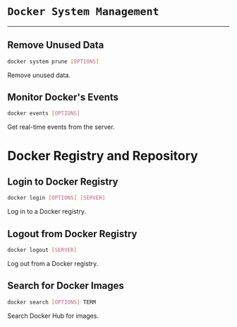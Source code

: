 # **`Docker System Management`**
---

## Remove Unused Data
```bash
docker system prune [OPTIONS]
```
Remove unused data.

## Monitor Docker's Events
```bash
docker events [OPTIONS]
```
Get real-time events from the server.

# Docker Registry and Repository
## Login to Docker Registry
```bash
docker login [OPTIONS] [SERVER]
```
Log in to a Docker registry.

## Logout from Docker Registry
```bash
docker logout [SERVER]
```
Log out from a Docker registry.

## Search for Docker Images
```bash
docker search [OPTIONS] TERM
```
Search Docker Hub for images.

